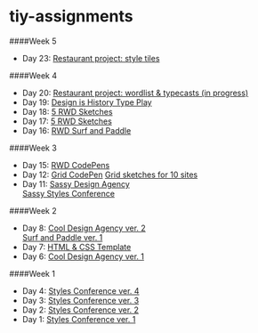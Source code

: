 # tiy-assignments

####Week 5
* Day 23: [Restaurant project: style tiles](https://github.com/xinyu0/tiy-assignments/tree/master/day_23)

####Week 4
* Day 20: [Restaurant project: wordlist & typecasts (in progress)](http://xinyu0.github.io/2015/02/22/wordlist.html)
* Day 19: [Design is History Type Play](http://xinyu0.github.io/2015/02/20/helvetica.html)
* Day 18: [5 RWD Sketches](http://xinyu0.github.io/2015/02/18/rwdsketching2.html)
* Day 17: [5 RWD Sketches](http://xinyu0.github.io/2015/02/17/rwdsketching.html)
* Day 16: [RWD Surf and Paddle](http://xinyu0.github.io/tiy-assignments/day_16/surf_paddle_rwd/)

####Week 3
* Day 15: [RWD CodePens](http://xinyu0.github.io/2015/02/15/basicresponsiveCodePens.html)
* Day 12: [Grid CodePen](http://codepen.io/xinyu/pen/vEdMgw)  [Grid sketches for 10 sites](http://xinyu0.github.io/2015/02/11/sketching2.html)
* Day 11: [Sassy Design Agency](http://xinyu0.github.io/tiy-assignments/day_11/sassy_design_agency/)  
[Sassy Styles Conference](http://xinyu0.github.io/tiy-assignments/day_11/sassy_styles_conf/)

####Week 2
* Day 8: [Cool Design Agency ver. 2](http://xinyu0.github.io/tiy-assignments/day_08/cool_design_agency)  
[Surf and Paddle ver. 1](http://xinyu0.github.io/tiy-assignments/day_08/surf_and_paddle/)
* Day 7: [HTML & CSS Template](http://xinyu0.github.io/tiy-assignments/day_07/HTMLCSStemplate)
* Day 6: [Cool Design Agency ver. 1](http://xinyu0.github.io/tiy-assignments/day_06/recreate%20a%20mock-up%20for%20a%20homepage%20site/)

####Week 1
* Day 4: [Styles Conference ver. 4](http://xinyu0.github.io/tiy-assignments/day_04/)
* Day 3: [Styles Conference ver. 3](http://xinyu0.github.io/tiy-assignments/day_03/)
* Day 2: [Styles Conference ver. 2](http://xinyu0.github.io/tiy-assignments/day_02/)
* Day 1: [Styles Conference ver. 1](http://xinyu0.github.io/tiy-assignments/day_01/)
